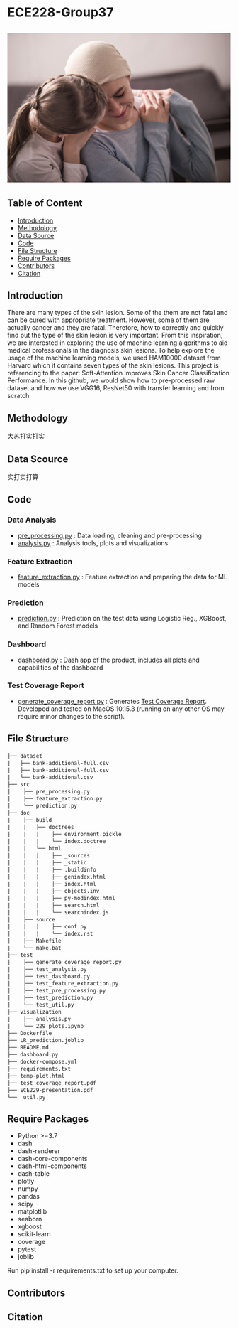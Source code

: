 # ECE228-Group37
![dashboard_preview](/nb.jpeg)
---
## Table of Content
- [Introduction](#introduction)
- [Methodology](#methodology)
- [Data Source](#datasource)
- [Code](#code)
- [File Structure](#filestructure)
- [Require Packages](#requirepackages)
- [Contributors](#contributors)
- [Citation](#citation)


<a name="introduction"></a>
## Introduction
There are many types of the skin lesion. Some of the them are not fatal and can be cured with appropriate treatment. However, some of them are actually cancer and they are fatal. Therefore, how to correctly and quickly find out the type of the skin lesion is very important. From this inspiration, we are interested in exploring the use of machine learning algorithms to aid medical professionals in the diagnosis skin lesions. To help explore the usage of the machine learning models, we used HAM10000 dataset from Harvard which it contains seven types of the skin lesions. This project is referencing to the paper: Soft-Attention Improves Skin Cancer Classification Performance. In this github, we would show how to pre-processed raw dataset and how we use VGG16, ResNet50 with transfer learning and from scratch.



<a name="methodology"></a>
## Methodology

大苏打实打实



<a name="datasource"></a>
## Data Scource

实打实打算




<a name="code"></a>
## Code

### Data Analysis
- [pre_processing.py](../master/src/pre_processing.py) : Data loading, cleaning and pre-processing
- [analysis.py](../master/visualization/analysis.py) : Analysis tools, plots and visualizations
### Feature Extraction
- [feature_extraction.py](src/feature_extraction.py) : Feature extraction and preparing the data for ML models
### Prediction
- [prediction.py](src/prediction.py) : Prediction on the test data using Logistic Reg., XGBoost, and Random Forest models
### Dashboard
- [dashboard.py](dashboard.py) : Dash app of the product, includes all plots and capabilities of the dashboard
### Test Coverage Report 
- [generate_coverage_report.py](test/generate_coverage_report.py) : Generates [Test Coverage Report](test_coverage_report.pdf). Developed and tested on MacOS 10.15.3 (running on any other OS may require minor changes to the script).




<a name="filestructure"></a>
## File Structure

```
├── dataset
|   ├── bank-additional-full.csv
|   ├── bank-additional-full.csv
|   └── bank-additional.csv
├── src
|    ├── pre_processing.py
|    ├── feature_extraction.py
|    └── prediction.py
├── doc
|    ├── build
|    |   ├── doctrees
|    |   |    ├── environment.pickle
|    |   |    └── index.doctree
|    |   └── html
|    |   |    ├── _sources
|    |   |    ├── _static
|    |   |    ├── .buildinfo
|    |   |    ├── genindex.html
|    |   |    ├── index.html
|    |   |    ├── objects.inv
|    |   |    ├── py-modindex.html
|    |   |    ├── search.html
|    |   |    └── searchindex.js
|    ├── source
|    |   |    ├── conf.py
|    |   |    └── index.rst
|    ├── Makefile
|    └── make.bat
├── test
|    ├── generate_coverage_report.py
|    ├── test_analysis.py
|    ├── test_dashboard.py
|    ├── test_feature_extraction.py
|    ├── test_pre_processing.py
|    ├── test_prediction.py
|    └── test_util.py
├── visualization
|    ├── analysis.py
|    └── 229_plots.ipynb
├── Dockerfile
├── LR_prediction.joblib
├── README.md
├── dashboard.py
├── docker-compose.yml
├── requirements.txt
├── temp-plot.html
├── test_coverage_report.pdf
├── ECE229-presentation.pdf
└──  util.py
```

<a name="requirepackages"></a>
## Require Packages

- Python >=3.7
- dash
- dash-renderer
- dash-core-components
- dash-html-components
- dash-table
- plotly
- numpy
- pandas
- scipy
- matplotlib
- seaborn
- xgboost
- scikit-learn
- coverage
- pytest
- joblib

Run pip install -r requirements.txt to set up your computer. 



<a name="contributors"></a>
## Contributors


<a name="citation"></a>
## Citation
